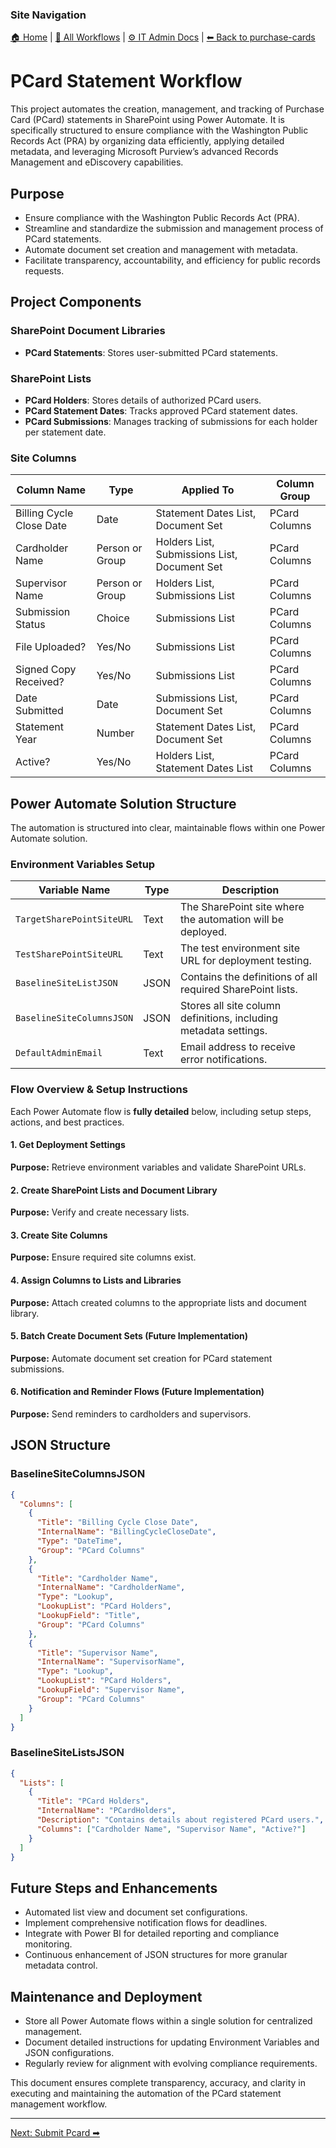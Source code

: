 <!-- description: Documentation about PCard Statement Workflow  for Your Organization. -->

### Site Navigation
[🏠 Home](../../README.md) | [📂 All Workflows](../users.md) | [⚙ IT Admin Docs](../../it-admins/README.md) | [⬅ Back to purchase-cards](../README.md)

# PCard Statement Workflow 

This project automates the creation, management, and tracking of Purchase Card (PCard) statements in SharePoint using Power Automate. It is specifically structured to ensure compliance with the Washington Public Records Act (PRA) by organizing data efficiently, applying detailed metadata, and leveraging Microsoft Purview’s advanced Records Management and eDiscovery capabilities.

## Purpose

- Ensure compliance with the Washington Public Records Act (PRA).
- Streamline and standardize the submission and management process of PCard statements.
- Automate document set creation and management with metadata.
- Facilitate transparency, accountability, and efficiency for public records requests.

## Project Components

### SharePoint Document Libraries

- **PCard Statements**: Stores user-submitted PCard statements.

### SharePoint Lists

- **PCard Holders**: Stores details of authorized PCard users.
- **PCard Statement Dates**: Tracks approved PCard statement dates.
- **PCard Submissions**: Manages tracking of submissions for each holder per statement date.

### Site Columns

| Column Name              | Type            | Applied To                                   | Column Group  |
| ------------------------ | --------------- | -------------------------------------------- | ------------- |
| Billing Cycle Close Date | Date            | Statement Dates List, Document Set           | PCard Columns |
| Cardholder Name          | Person or Group | Holders List, Submissions List, Document Set | PCard Columns |
| Supervisor Name          | Person or Group | Holders List, Submissions List               | PCard Columns |
| Submission Status        | Choice          | Submissions List                             | PCard Columns |
| File Uploaded?           | Yes/No          | Submissions List                             | PCard Columns |
| Signed Copy Received?    | Yes/No          | Submissions List                             | PCard Columns |
| Date Submitted           | Date            | Submissions List, Document Set               | PCard Columns |
| Statement Year           | Number          | Statement Dates List, Document Set           | PCard Columns |
| Active?                  | Yes/No          | Holders List, Statement Dates List           | PCard Columns |

## Power Automate Solution Structure

The automation is structured into clear, maintainable flows within one Power Automate solution.

### Environment Variables Setup

| Variable Name             | Type | Description                                                      |
| ------------------------- | ---- | ---------------------------------------------------------------- |
| `TargetSharePointSiteURL` | Text | The SharePoint site where the automation will be deployed.       |
| `TestSharePointSiteURL`   | Text | The test environment site URL for deployment testing.            |
| `BaselineSiteListJSON`    | JSON | Contains the definitions of all required SharePoint lists.       |
| `BaselineSiteColumnsJSON` | JSON | Stores all site column definitions, including metadata settings. |
| `DefaultAdminEmail`       | Text | Email address to receive error notifications.                    |

### Flow Overview & Setup Instructions

Each Power Automate flow is **fully detailed** below, including setup steps, actions, and best practices.

#### 1. Get Deployment Settings
**Purpose:** Retrieve environment variables and validate SharePoint URLs.

#### 2. Create SharePoint Lists and Document Library
**Purpose:** Verify and create necessary lists.

#### 3. Create Site Columns
**Purpose:** Ensure required site columns exist.

#### 4. Assign Columns to Lists and Libraries
**Purpose:** Attach created columns to the appropriate lists and document library.

#### 5. Batch Create Document Sets (Future Implementation)
**Purpose:** Automate document set creation for PCard statement submissions.

#### 6. Notification and Reminder Flows (Future Implementation)
**Purpose:** Send reminders to cardholders and supervisors.

## JSON Structure

### BaselineSiteColumnsJSON
```json
{
  "Columns": [
    {
      "Title": "Billing Cycle Close Date",
      "InternalName": "BillingCycleCloseDate",
      "Type": "DateTime",
      "Group": "PCard Columns"
    },
    {
      "Title": "Cardholder Name",
      "InternalName": "CardholderName",
      "Type": "Lookup",
      "LookupList": "PCard Holders",
      "LookupField": "Title",
      "Group": "PCard Columns"
    },
    {
      "Title": "Supervisor Name",
      "InternalName": "SupervisorName",
      "Type": "Lookup",
      "LookupList": "PCard Holders",
      "LookupField": "Supervisor Name",
      "Group": "PCard Columns"
    }
  ]
}
```

### BaselineSiteListsJSON
```json
{
  "Lists": [
    {
      "Title": "PCard Holders",
      "InternalName": "PCardHolders",
      "Description": "Contains details about registered PCard users.",
      "Columns": ["Cardholder Name", "Supervisor Name", "Active?"]
    }
  ]
}
```

## Future Steps and Enhancements

- Automated list view and document set configurations.
- Implement comprehensive notification flows for deadlines.
- Integrate with Power BI for detailed reporting and compliance monitoring.
- Continuous enhancement of JSON structures for more granular metadata control.

## Maintenance and Deployment

- Store all Power Automate flows within a single solution for centralized management.
- Document detailed instructions for updating Environment Variables and JSON configurations.
- Regularly review for alignment with evolving compliance requirements.

This document ensures complete transparency, accuracy, and clarity in executing and maintaining the automation of the PCard statement management workflow.

---

[Next: Submit Pcard ➡](submit-pcard.md)